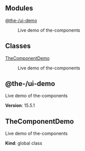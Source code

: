 <!--- Code generated by @the-/script-doc. DO NOT EDIT. -->

## Modules

<dl>
<dt><a href="#module_@the-/ui-demo">@the-/ui-demo</a></dt>
<dd><p>Live demo of the-components</p>
</dd>
</dl>

## Classes

<dl>
<dt><a href="#TheComponentDemo">TheComponentDemo</a></dt>
<dd><p>Live demo of the-components</p>
</dd>
</dl>

<a name="module_@the-/ui-demo"></a>

## @the-/ui-demo
Live demo of the-components

**Version**: 15.5.1  
<a name="TheComponentDemo"></a>

## TheComponentDemo
Live demo of the-components

**Kind**: global class  
